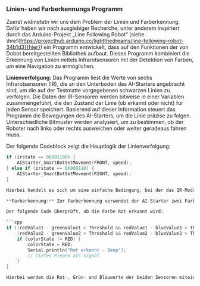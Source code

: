 ### Linien- und Farberkennungs Programm 

Zuerst widmetetn wir uns dem Problem der Linien und Farberkennung. Dafür haben wir nach ausgiebiger Recherche, unter anderem inspiriert durch das Arduino-Projekt „Line Following Robot“ (siehe \href{https://projecthub.arduino.cc/lightthedreams/line-following-robot-34b1d3}{hier}) ein Programm entwickelt, dass auf den Funktionen der von Dobot bereitgestellten Bibliothek aufbaut. Dieses Programm kombiniert die Erkennung von Linien mittels Infrarotsensoren mit der Detektion von Farben, um eine Navigation zu ermöglichen.

**Linienverfolgung:** Das Programm liest die Werte von sechs Infrarotsensoren (IR), die an den Unterboden des AI-Starters angebracht sind, um die auf der Testmatte vorgegebenen schwarzen Linien zu verfolgen. Die Daten der IR-Sensoren werden bitweise in einer Variablen zusammengeführt, die den Zustand der Linie (ob erkannt oder nicht) für jeden Sensor speichert. Basierend auf dieser Information steuert das Programm die Bewegungen des AI-Starters, um die Linie präzise zu folgen. Unterschiedliche Bitmuster werden analysiert, um zu bestimmen, ob der Roboter nach links oder rechts ausweichen oder weiter geradeaus fahren muss.

Der folgende Codeblock zeigt die Hauptlogik der Linienverfolgung:

```cpp
if (irstate == 0b001100) {
    AIStarter_SmartBotSetMovment(FRONT, speed);
} else if (irstate == 0b000110) {
    AIStarter_SmartBotSetMovment(RIGHT, speed);
}

Hierbei handelt es sich um eine einfache Bedingung, bei der das IR-Modul erkennt, ob sich der Roboter exakt auf der Linie befindet (Muster: '0b001100'), und ihn entsprechend steuert. Je nach Position wird die Richtung des Roboters angepasst.

**Farberkennung:** Zur Farberkennung verwendet der AI-Starter zwei Farbsensoren. Diese sind in der Lage, die Intensität der Rot-, Grün- und Blauanteile des erfassten Lichts zu messen. Durch Vergleich der Farbsensorwerte mit definierten Schwellenwerten kann das Programm erkennen, ob eine rote oder grüne Farbe vorliegt. Wird eine Farbe erkannt, gibt der Roboter akustische Signale aus (z.B. zweimaliges Piepen bei Rot, dreimaliges Piepen bei Grün), um den Benutzer über die erkannte Farbe zu informieren.

Der folgende Code überprüft, ob die Farbe Rot erkannt wird:

```cpp
if ((redValue1 - greenValue1 > Threshold && redValue1 - blueValue1 > Threshold) &&
    (redValue2 - greenValue2 > Threshold && redValue2 - blueValue2 > Threshold)) {
    if (colorState != RED) {
        colorState = RED;
        Serial.println("Rot erkannt - Beep");
        // Tiefes Piepen als Signal
    }
}

Hierbei werden die Rot-, Grün- und Blauwerte der beiden Sensoren miteinander verglichen, um eine zuverlässige Farberkennung zu gewährleisten. Die Nutzung zweier Sensoren sorgt für eine erhöhte Genauigkeit und Stabilität bei der Farbdetektion.

